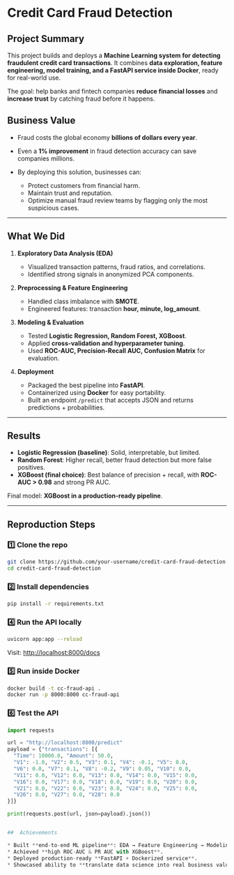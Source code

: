 
# Credit Card Fraud Detection 

##  Project Summary

This project builds and deploys a **Machine Learning system for detecting fraudulent credit card transactions**.
It combines **data exploration, feature engineering, model training, and a FastAPI service inside Docker**, ready for real-world use.

The goal: help banks and fintech companies **reduce financial losses** and **increase trust** by catching fraud before it happens.


##  Business Value

* Fraud costs the global economy **billions of dollars every year**.
* Even a **1% improvement** in fraud detection accuracy can save companies millions.
* By deploying this solution, businesses can:

  * Protect customers from financial harm.
  * Maintain trust and reputation.
  * Optimize manual fraud review teams by flagging only the most suspicious cases.

---

## What We Did

1. **Exploratory Data Analysis (EDA)**

   * Visualized transaction patterns, fraud ratios, and correlations.
   * Identified strong signals in anonymized PCA components.

2. **Preprocessing & Feature Engineering**

   * Handled class imbalance with **SMOTE**.
   * Engineered features: transaction **hour, minute, log\_amount**.

3. **Modeling & Evaluation**

   * Tested **Logistic Regression, Random Forest, XGBoost**.
   * Applied **cross-validation and hyperparameter tuning**.
   * Used **ROC-AUC, Precision-Recall AUC, Confusion Matrix** for evaluation.

4. **Deployment**

   * Packaged the best pipeline into **FastAPI**.
   * Containerized using **Docker** for easy portability.
   * Built an endpoint `/predict` that accepts JSON and returns predictions + probabilities.

---

##  Results

* **Logistic Regression (baseline)**: Solid, interpretable, but limited.
* **Random Forest**: Higher recall, better fraud detection but more false positives.
* **XGBoost (final choice)**: Best balance of precision + recall, with **ROC-AUC > 0.98** and strong PR AUC.

 Final model: **XGBoost in a production-ready pipeline**.

---

##  Reproduction Steps

### 1️⃣ Clone the repo

```bash
git clone https://github.com/your-username/credit-card-fraud-detection.git
cd credit-card-fraud-detection
```

### 2️⃣ Install dependencies

```bash
pip install -r requirements.txt
```

### 4️⃣ Run the API locally

```bash
uvicorn app:app --reload
```

Visit: [http://localhost:8000/docs](http://localhost:8000/docs)

### 5️⃣ Run inside Docker

```bash
docker build -t cc-fraud-api .
docker run -p 8000:8000 cc-fraud-api
```

### 6️⃣ Test the API

```python
import requests

url = "http://localhost:8000/predict"
payload = {"transactions": [{
  "Time": 10000.0, "Amount": 50.0,
  "V1": -1.0, "V2": 0.5, "V3": 0.1, "V4": -0.1, "V5": 0.0,
  "V6": 0.0, "V7": 0.1, "V8": -0.2, "V9": 0.05, "V10": 0.0,
  "V11": 0.0, "V12": 0.0, "V13": 0.0, "V14": 0.0, "V15": 0.0,
  "V16": 0.0, "V17": 0.0, "V18": 0.0, "V19": 0.0, "V20": 0.0,
  "V21": 0.0, "V22": 0.0, "V23": 0.0, "V24": 0.0, "V25": 0.0,
  "V26": 0.0, "V27": 0.0, "V28": 0.0
}]}

print(requests.post(url, json=payload).json())


##  Achievements

* Built **end-to-end ML pipeline**: EDA → Feature Engineering → Modeling → Deployment.
* Achieved **high ROC-AUC & PR AUC with XGBoost**.
* Deployed production-ready **FastAPI + Dockerized service**.
* Showcased ability to **translate data science into real business value**.




